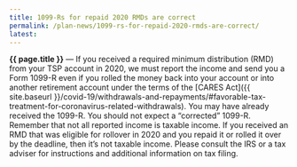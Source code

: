 ```yaml
---
title: 1099-Rs for repaid 2020 RMDs are correct
permalink: /plan-news/1099-rs-for-repaid-2020-rmds-are-correct/
latest: 
---
```

**{{ page.title }}** &#8212; If you received a required minimum distribution (RMD) from your TSP account in 2020, we must report the income and send you a Form 1099-R even if you rolled the money back into your account or into another retirement account under the terms of the <span class="nobr">[CARES Act]({{ site.baseurl }}/covid-19/withdrawals-and-repayments/#favorable-tax-treatment-for-coronavirus-related-withdrawals)</span>. You may have already received the 1099-R. You should not expect a &#8220;corrected&#8221; 1099-R. Remember that not all reported income is taxable income. If you received an RMD that was eligible for rollover in 2020 and you repaid it or rolled it over by the deadline, then it’s not taxable income. Please consult the IRS or a tax adviser for instructions and additional information on tax filing.
